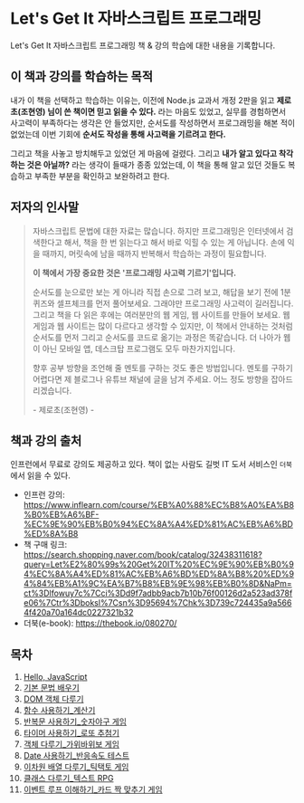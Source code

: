 # Let's Get It 자바스크립트 프로그래밍

Let's Get It 자바스크립트 프로그래밍 책 & 강의 학습에 대한 내용을 기록합니다.

## 이 책과 강의를 학습하는 목적

내가 이 책을 선택하고 학습하는 이유는, 이전에 Node.js 교과서 개정 2판을 읽고 **제로초(조현영) 님이 쓴 책이면 믿고 읽을 수 있다.** 라는 마음도 있었고, 실무를 경험하면서 사고력이 부족하다는 생각은 안 들었지만, 순서도를 작성하면서 프로그래밍을 해본 적이 없었는데 이번 기회에 **순서도 작성을 통해 사고력을 기르려고 한다.**

그리고 책을 사놓고 방치해두고 있었던 게 마음에 걸렸다. 그리고 **내가 알고 있다고 착각하는 것은 아닐까?** 라는 생각이 들때가 종종 있었는데, 이 책을 통해 알고 있던 것들도 복습하고 부족한 부분을 확인하고 보완하려고 한다.

## 저자의 인사말

> 자바스크립트 문법에 대한 자료는 많습니다. 하지만 프로그래밍은 인터넷에서 검색한다고 해서, 책을 한 번 읽는다고 해서 바로 익힐 수 있는 게 아닙니다. 손에 익을 때까지, 머릿속에 남을 때까지 반복해서 학습하는 과정이 필요합니다.
>
> **이 책에서 가장 중요한 것은 '프로그래밍 사고력 기르기'입니다.**
>
> 순서도를 눈으로만 보는 게 아니라 직접 손으로 그려 보고, 해답을 보기 전에 1분 퀴즈와 셀프체크를 먼저 풀어보세요. 그래야만 프로그래밍 사고력이 길러집니다. 그리고 책을 다 읽은 후에는 여러분만의 웹 게임, 웹 사이트를 만들어 보세요. 웹 게임과 웹 사이트는 많이 다르다고 생각할 수 있지만, 이 책에서 안내하는 것처럼 순서도를 먼저 그리고 순서도를 코드로 옮기는 과정은 똑같습니다. 더 나아가 웹이 아닌 모바일 앱, 데스크탑 프로그램도 모두 마찬가지입니다.
>
> 향후 공부 방향을 조언해 줄 멘토를 구하는 것도 좋은 방법입니다. 멘토를 구하기 어렵다면 제 블로그나 유튜브 채널에 글을 남겨 주세요. 어느 정도 방향을 잡아드리겠습니다.  
>
> \- 제로초(조현영) -

## 책과 강의 출처

인프런에서 무료로 강의도 제공하고 있다. 책이 없는 사람도 길벗 IT 도서 서비스인 `더북`에서 읽을 수 있다.

- 인프런 강의: <https://www.inflearn.com/course/%EB%A0%88%EC%B8%A0%EA%B8%B0%EB%A6%BF-%EC%9E%90%EB%B0%94%EC%8A%A4%ED%81%AC%EB%A6%BD%ED%8A%B8>
- 책 구매 링크: <https://search.shopping.naver.com/book/catalog/32438311618?query=Let%E2%80%99s%20Get%20IT%20%EC%9E%90%EB%B0%94%EC%8A%A4%ED%81%AC%EB%A6%BD%ED%8A%B8%20%ED%94%84%EB%A1%9C%EA%B7%B8%EB%9E%98%EB%B0%8D&NaPm=ct%3Dlfowuy7c%7Cci%3Dd9f7adbb9acb7b10b76f00126d2a523ad378fe06%7Ctr%3Dboksl%7Csn%3D95694%7Chk%3D739c724435a9a5664f420a70a164dc0227321b32>
- 더북(e-book): <https://thebook.io/080270/>

## 목차

1. [Hello, JavaScript](./chapter01-hello-javascript)
2. [기본 문법 배우기](./chapter02-basic-syntax)
3. [DOM 객체 다루기](./chapter03-handling-DOM-object)
4. [함수 사용하기_계산기](./chapter04-using-functions-calculator)
5. [반복문 사용하기_숫자야구 게임](./chapter05-using-loop-statements-number-baseball-game)
6. [타이머 사용하기_로또 추첨기](./chapter06-using-timer-lotto-lottery-machine)
7. [객체 다루기_가위바위보 게임](./chapter07-object-handling-rock-paper-scissors-game)
8. [Date 사용하기_반응속도 테스트](./chapter08-use-date-test-response-rate)
9. [이차원 배열 다루기_틱택토 게임](./chapter09-handling-two-dimensional-arrays-tictactoe-game)
10. [클래스 다루기_텍스트 RPG](./chapter10-class-handling-text-rpg)
11. [이벤트 루프 이해하기_카드 짝 맞추기 게임](./chapter11-understanding-event-loops-card-matching-game)